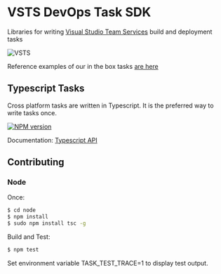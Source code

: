 
# VSTS DevOps Task SDK

Libraries for writing [Visual Studio Team Services](https://www.visualstudio.com/en-us/products/visual-studio-team-services-vs.aspx) build and deployment tasks

![VSTS](https://mseng.visualstudio.com/DefaultCollection/_apis/public/build/definitions/b924d696-3eae-4116-8443-9a18392d8544/2553/badge)

Reference examples of our in the box tasks [are here](https://github.com/Microsoft/vso-agent-tasks)

## Typescript Tasks  

Cross platform tasks are written in Typescript.  It is the preferred way to write tasks once.

[![NPM version][npm-lib-image]][npm-lib-url]

Documentation: [Typescript API](docs/vsts-task-lib.md)

## Contributing

### Node

Once:
```bash
$ cd node
$ npm install
$ sudo npm install tsc -g
```

Build and Test:
```bash
$ npm test
```

Set environment variable TASK_TEST_TRACE=1 to display test output.

[npm-lib-image]: https://img.shields.io/npm/v/vsts-task-lib.svg?style=flat
[npm-lib-url]: https://www.npmjs.com/package/vsts-task-lib
